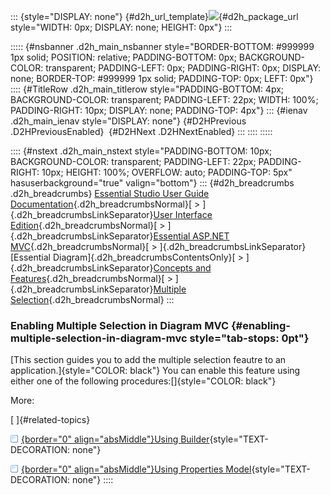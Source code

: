 ::: {style="DISPLAY: none"}
[](ms-xhelp:///?Id=d2h_url_template){#d2h_url_template}![](!package_url!){#d2h_package_url style="WIDTH: 0px; DISPLAY: none; HEIGHT: 0px"}
:::

::::: {#nsbanner .d2h_main_nsbanner style="BORDER-BOTTOM: #999999 1px solid; POSITION: relative; PADDING-BOTTOM: 0px; BACKGROUND-COLOR: transparent; PADDING-LEFT: 0px; PADDING-RIGHT: 0px; DISPLAY: none; BORDER-TOP: #999999 1px solid; PADDING-TOP: 0px; LEFT: 0px"}
:::: {#TitleRow .d2h_main_titlerow style="PADDING-BOTTOM: 4px; BACKGROUND-COLOR: transparent; PADDING-LEFT: 22px; WIDTH: 100%; PADDING-RIGHT: 10px; DISPLAY: none; PADDING-TOP: 4px"}
::: {#ienav .d2h_main_ienav style="DISPLAY: none"}
[](ms-xhelp:///?Id=0eb13979-5bb8-4da0-91b8-6f938dd6abb9){#D2HPrevious .D2HPreviousEnabled}  [](ms-xhelp:///?Id=c3c93c3c-399d-4f28-a2e9-e7b319114558){#D2HNext .D2HNextEnabled}
:::
::::
:::::

:::: {#nstext .d2h_main_nstext style="PADDING-BOTTOM: 10px; BACKGROUND-COLOR: transparent; PADDING-LEFT: 22px; PADDING-RIGHT: 10px; HEIGHT: 100%; OVERFLOW: auto; PADDING-TOP: 5px" hasuserbackground="true" valign="bottom"}
::: {#d2h_breadcrumbs .d2h_breadcrumbs}
[Essential Studio User Guide Documentation](ms-xhelp:///?Id=12457748-09e3-4d74-a240-8e049cedf030){.d2h_breadcrumbsNormal}[ \> ]{.d2h_breadcrumbsLinkSeparator}[User Interface Edition](ms-xhelp:///?Id=c29296b7-531c-413b-a0ec-488ca1f7f669){.d2h_breadcrumbsNormal}[ \> ]{.d2h_breadcrumbsLinkSeparator}[Essential ASP.NET MVC](ms-xhelp:///?Id=4b14e7d1-65c4-4f67-b1aa-2c37709905a5){.d2h_breadcrumbsNormal}[ \> ]{.d2h_breadcrumbsLinkSeparator}[Essential Diagram]{.d2h_breadcrumbsContentsOnly}[ \> ]{.d2h_breadcrumbsLinkSeparator}[Concepts and Features](ms-xhelp:///?Id=04839cdf-94fc-4d24-9f6b-119fdbd7bbfb){.d2h_breadcrumbsNormal}[ \> ]{.d2h_breadcrumbsLinkSeparator}[Multiple Selection](ms-xhelp:///?Id=0eb13979-5bb8-4da0-91b8-6f938dd6abb9){.d2h_breadcrumbsNormal}
:::

### Enabling Multiple Selection in Diagram MVC {#enabling-multiple-selection-in-diagram-mvc style="tab-stops: 0pt"}

[This section guides you to add the multiple selection feautre to an application.]{style="COLOR: black"} You can enable this feature using either one of the following procedures:[]{style="COLOR: black"}

More:

[ ]{#related-topics}

[![](button.gif){border="0" align="absMiddle"}Using Builder](ms-xhelp:///?Id=5d354824-999e-4570-b70b-aebd4c9fdae3){style="TEXT-DECORATION: none"}

[![](button.gif){border="0" align="absMiddle"}Using Properties Model](ms-xhelp:///?Id=845e8d06-6fae-498b-9cd7-5130613ad119){style="TEXT-DECORATION: none"}
::::
